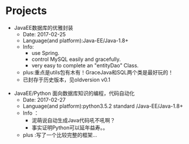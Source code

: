 # Projects


* JavaEE数据库的优雅封装 <br>
	* Date: 2017-02-25 <br>
	* Language(and platform):Java-EE/Java-1.8+<br>
	* Info:<br>
		* use Spring.<br>
		* control MySQL easily and gracefully.<br>
		* very easy to complete an "entityDao" Class.<br>
	* plus:重点是utils包有木有！GraceJava和SQL两个类是最好玩的！<br>
	* 已封存于历史版本，见oldversion v0.1
	<br>
* JavaEE/Python 面向数据库知识的编程，代码自动化<br>
	* Date: 2017-02-27<br>
	* Language(and platform):python3.5.2 standard /Java-EE/Java-1.8+ <br>
	* Info ：<br>
		* 泥萌说自动生成Java代码吼不吼啊？
		* 事实证明Python可以延年益寿。。
	* plus :写了一个比较完整的框架...
	